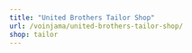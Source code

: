 ```yaml
---
title: "United Brothers Tailor Shop"
url: /voinjama/united-brothers-tailor-shop/
shop: tailor
---
```

